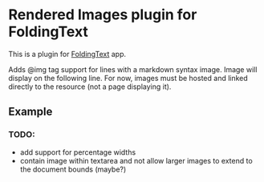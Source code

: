# Rendered Images plugin for FoldingText

This is a plugin for [FoldingText](http://www.foldingtext.com/) app.

Adds @img tag support for lines with a markdown syntax image. Image will display on the following line. For now, images must be hosted and linked directly to the resource (not a page displaying it).

## Example


### TODO:
- add support for percentage widths
- contain image within textarea and not allow larger images to extend to the document bounds (maybe?)

